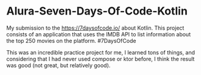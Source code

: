 # Alura-Seven-Days-Of-Code-Kotlin

My submission to the https://7daysofcode.io/ about Kotlin. This project consists of an application that uses the IMDB API to list information about the top 250 movies on the platform.
#7DaysOfCode  

This was an incredible practice project for me, I learned tons of things, and considering that I had never used compose or ktor before, I think the result was good (not great, but relatively good).